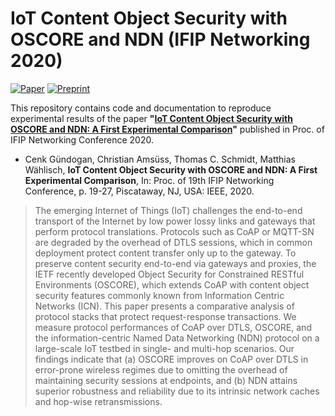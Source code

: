 # IoT Content Object Security with OSCORE and NDN (IFIP Networking 2020)

[![Paper][paper-badge]][paper-link]
[![Preprint][preprint-badge]][preprint-link]

This repository contains code and documentation to reproduce experimental results of the paper **"[IoT Content Object Security with OSCORE and NDN: A First Experimental Comparison][preprint-link]"** published in Proc. of IFIP Networking Conference 2020.

* Cenk Gündogan, Christian Amsüss, Thomas C. Schmidt, Matthias Wählisch,
**IoT Content Object Security with OSCORE and NDN: A First Experimental Comparison**,
In: Proc. of 19th IFIP Networking Conference, p. 19-27, Piscataway, NJ, USA: IEEE, 2020.

> The emerging Internet of Things (IoT) challenges the end-to-end transport of the Internet by low power lossy links and gateways that perform protocol translations. Protocols such as CoAP or MQTT-SN are degraded by the overhead of DTLS sessions, which in common deployment protect content transfer only up to the gateway. To preserve content security end-to-end via gateways and proxies, the IETF recently developed Object Security for Constrained RESTful Environments (OSCORE), which extends CoAP with content object security features commonly known from Information Centric Networks (ICN). This paper presents a comparative analysis of protocol stacks that protect request-response transactions. We measure protocol performances of CoAP over DTLS, OSCORE, and the information-centric Named Data Networking (NDN) protocol on a large-scale IoT testbed in single- and multi-hop scenarios. Our findings indicate that (a) OSCORE improves on CoAP over DTLS in error-prone wireless regimes due to omitting the overhead of maintaining security sessions at endpoints, and (b) NDN attains superior robustness and reliability due to its intrinsic network caches and hop-wise retransmissions.

[paper-link]: https://ieeexplore.ieee.org/document/9142731
[preprint-link]: https://arxiv.org/abs/2001.08023
[paper-badge]: https://img.shields.io/badge/Paper-IEEE%20Xplore-green
[preprint-badge]: https://img.shields.io/badge/Preprint-arXiv-green
